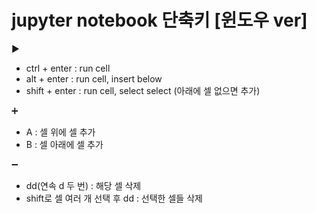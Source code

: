# jupyter notebook 단축키 [윈도우 ver]

▶
* ctrl + enter : run cell
* alt + enter : run cell, insert below
* shift + enter : run cell, select select (아래에 셀 없으면 추가)

➕
* A : 셀 위에 셀 추가
* B : 셀 아래에 셀 추가

➖
* dd(연속 d 두 번) : 해당 셀 삭제  
* shift로 셀 여러 개 선택 후 dd : 선택한 셀들 삭제
